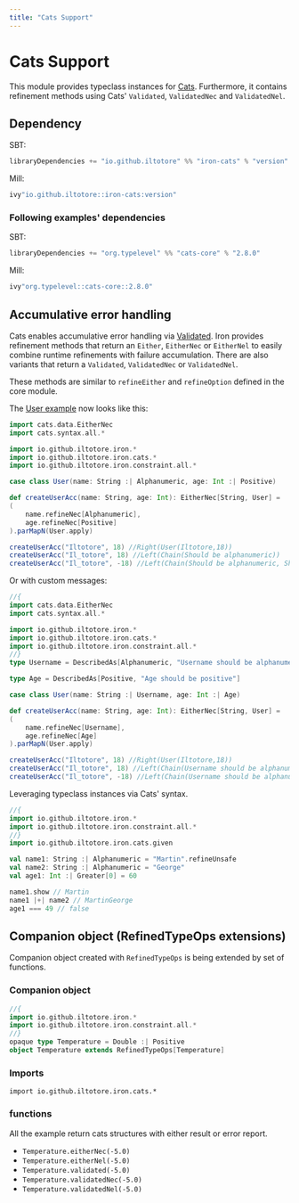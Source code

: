 ```yaml
---
title: "Cats Support"
---
```


# Cats Support

This module provides typeclass instances for [Cats](https://typelevel.org/cats/). Furthermore, it contains refinement methods using Cats' `Validated`, `ValidatedNec` and `ValidatedNel`.

## Dependency

SBT:

```scala 
libraryDependencies += "io.github.iltotore" %% "iron-cats" % "version"
```

Mill:

```scala 
ivy"io.github.iltotore::iron-cats:version"
```

### Following examples' dependencies

SBT:

```scala 
libraryDependencies += "org.typelevel" %% "cats-core" % "2.8.0"
```

Mill:

```scala 
ivy"org.typelevel::cats-core::2.8.0"
```

## Accumulative error handling

Cats enables accumulative error handling via [Validated](http://typelevel.org/cats/datatypes/validated.html). Iron provides refinement methods that return an `Either`, `EitherNec` or `EitherNel` to easily combine runtime refinements with failure accumulation. There are also variants that return a `Validated`, `ValidatedNec` or `ValidatedNel`.

These methods are similar to `refineEither` and `refineOption` defined in the core module.

The [User example](../reference/refinement.md) now looks like this:

```scala 
import cats.data.EitherNec
import cats.syntax.all.*

import io.github.iltotore.iron.*
import io.github.iltotore.iron.cats.*
import io.github.iltotore.iron.constraint.all.*

case class User(name: String :| Alphanumeric, age: Int :| Positive)

def createUserAcc(name: String, age: Int): EitherNec[String, User] =
(
    name.refineNec[Alphanumeric],
    age.refineNec[Positive]
).parMapN(User.apply)

createUserAcc("Iltotore", 18) //Right(User(Iltotore,18))
createUserAcc("Il_totore", 18) //Left(Chain(Should be alphanumeric))
createUserAcc("Il_totore", -18) //Left(Chain(Should be alphanumeric, Should be greater than 0))
```

Or with custom messages:

```scala 
//{
import cats.data.EitherNec
import cats.syntax.all.*

import io.github.iltotore.iron.*
import io.github.iltotore.iron.cats.*
import io.github.iltotore.iron.constraint.all.*
//}
type Username = DescribedAs[Alphanumeric, "Username should be alphanumeric"]

type Age = DescribedAs[Positive, "Age should be positive"]

case class User(name: String :| Username, age: Int :| Age)

def createUserAcc(name: String, age: Int): EitherNec[String, User] =
(
    name.refineNec[Username],
    age.refineNec[Age]
).parMapN(User.apply)

createUserAcc("Iltotore", 18) //Right(User(Iltotore,18))
createUserAcc("Il_totore", 18) //Left(Chain(Username should be alphanumeric))
createUserAcc("Il_totore", -18) //Left(Chain(Username should be alphanumeric, Age should be positive))
```

Leveraging typeclass instances via Cats' syntax.

```scala 
//{
import io.github.iltotore.iron.*
import io.github.iltotore.iron.constraint.all.*
//}
import io.github.iltotore.iron.cats.given

val name1: String :| Alphanumeric = "Martin".refineUnsafe
val name2: String :| Alphanumeric = "George"
val age1: Int :| Greater[0] = 60

name1.show // Martin
name1 |+| name2 // MartinGeorge
age1 === 49 // false
```

## Companion object (RefinedTypeOps extensions)

Companion object created with `RefinedTypeOps` is being extended by set of functions.

### Companion object
```scala
//{
import io.github.iltotore.iron.*
import io.github.iltotore.iron.constraint.all.*
//}
opaque type Temperature = Double :| Positive
object Temperature extends RefinedTypeOps[Temperature]
```

### Imports
`import io.github.iltotore.iron.cats.*`

### functions
All the example return cats structures with either result or error report.
- `Temperature.eitherNec(-5.0)`
- `Temperature.eitherNel(-5.0)`
- `Temperature.validated(-5.0)`
- `Temperature.validatedNec(-5.0)`
- `Temperature.validatedNel(-5.0)`
